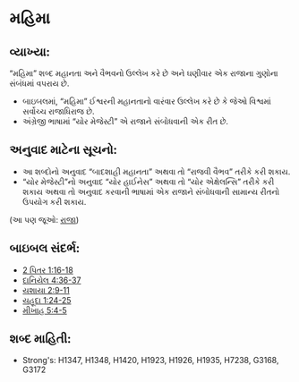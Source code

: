 # મહિમા 

## વ્યાખ્યા: 

“મહિમા” શબ્દ મહાનતા અને વૈભવનો ઉલ્લેખ કરે છે અને ઘણીવાર એક રાજાના ગુણોના સંબંધમાં વપરાય છે.

* બાઇબલમાં, “મહિમા” ઈશ્વરની મહાનતાનો વારંવાર ઉલ્લેખ કરે છે કે જેઓ વિશ્વમાં સર્વોચ્ચ રાજાધિરાજ છે.
* અંગ્રેજી ભાષામાં “યોર મેજેસ્ટી” એ રાજાને સંબોધવાની એક રીત છે.

## અનુવાદ માટેના સૂચનો: 

* આ શબ્દોનો અનુવાદ “બાદશાહી મહાનતા” અથવા તો “રાજવી વૈભવ” તરીકે કરી શકાય.
* “યોર મેજેસ્ટી”નો અનુવાદ “યોર હાઈનેસ” અથવા તો “યોર એક્ષેલન્સિ” તરીકે કરી શકાય અથવા તો અનુવાદ કરવાની ભાષામાં એક રાજાને સંબોધવાની સામાન્ય રીતનો ઉપયોગ કરી શકાય.

(આ પણ જૂઓ: [રાજા](../other/king.md))

## બાઇબલ સંદર્ભ: 

* [2 પિતર 1:16-18](rc://gu/tn/help/2pe/01/16)
* [દાનિયેલ 4:36-37](rc://gu/tn/help/dan/04/36)
* [યશાયા 2:9-11](rc://gu/tn/help/isa/02/09)
* [યહૂદા 1:24-25](rc://gu/tn/help/jud/01/24)
* [મીખાહ 5:4-5](rc://gu/tn/help/mic/05/04)

## શબ્દ માહિતી: 

* Strong's: H1347, H1348, H1420, H1923, H1926, H1935, H7238, G3168, G3172
